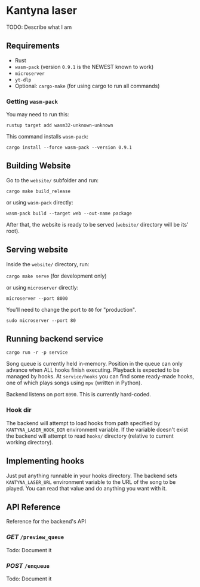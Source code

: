 # Kantyna laser

TODO: Describe what I am

## Requirements

* Rust
* `wasm-pack` (version `0.9.1` is the NEWEST known to work)
* `microserver`
* `yt-dlp`
* Optional: `cargo-make` (for using cargo to run all commands)


### Getting `wasm-pack`

You may need to run this:

```
rustup target add wasm32-unknown-unknown
```

This command installs `wasm-pack`:

```
cargo install --force wasm-pack --version 0.9.1
```

## Building Website

Go to the `website/` subfolder and run:

`cargo make build_release`

or using `wasm-pack` directly:

`wasm-pack build --target web --out-name package`

After that, the website is ready to be served (`website/` directory will be its' root).

## Serving website

Inside the `website/` directory, run:

`cargo make serve` (for development only)

or using `microserver` directly:

`microserver --port 8000`

You'll need to change the port to `80` for "production".

`sudo microserver --port 80`

## Running backend service

`cargo run -r -p service`

Song queue is currently held in-memory.
Position in the queue can only advance when ALL hooks finish executing.
Playback is expected to be managed by hooks.
At `service/hooks` you can find some ready-made hooks, one of which plays songs using `mpv` (written in Python).

Backend listens on port `8090`.
This is currently hard-coded.

### Hook dir

The backend will attempt to load hooks from path specified by `KANTYNA_LASER_HOOK_DIR` environment variable.
If the variable doesn't exist the backend will attempt to read `hooks/` directory (relative to current working directory).

## Implementing hooks

Just put anything runnable in your hooks directory.
The backend sets `KANTYNA_LASER_URL` environment variable to the URL of the song to be played.
You can read that value and do anything you want with it.

## API Reference

Reference for the backend's API

### *GET* `/preview_queue`

Todo: Document it
### *POST* `/enqueue`

Todo: Document it